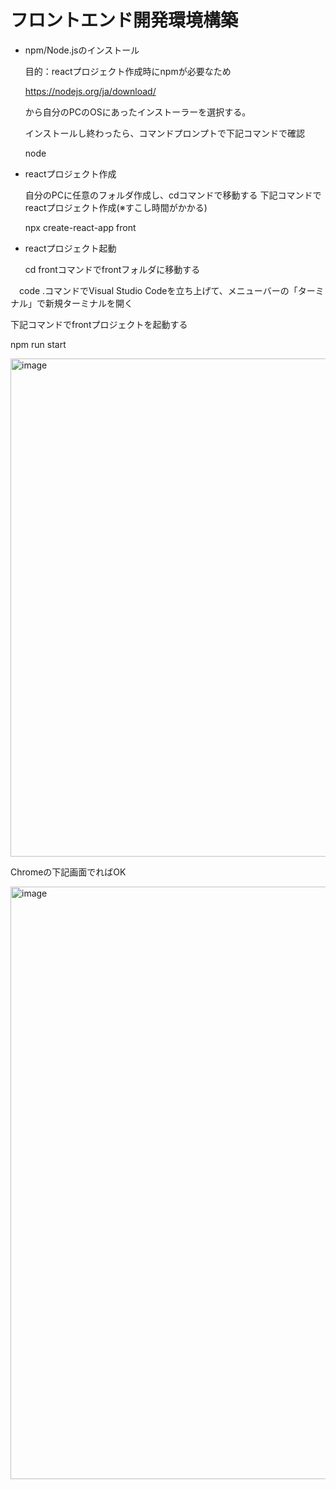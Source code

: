 
# フロントエンド開発環境構築
* npm/Node.jsのインストール

  目的：reactプロジェクト作成時にnpmが必要なため

  https://nodejs.org/ja/download/
  
  から自分のPCのOSにあったインストーラーを選択する。
  
  インストールし終わったら、コマンドプロンプトで下記コマンドで確認
  
  node
  
* reactプロジェクト作成
  
  自分のPCに任意のフォルダ作成し、cdコマンドで移動する
  下記コマンドでreactプロジェクト作成(※すこし時間がかかる)
   
  npx create-react-app front

* reactプロジェクト起動
  
  cd frontコマンドでfrontフォルダに移動する

　code .コマンドでVisual Studio Codeを立ち上げて、メニューバーの「ターミナル」で新規ターミナルを開く
 
  下記コマンドでfrontプロジェクトを起動する
  
  npm run start
 
 <img width="797" alt="image" src="https://user-images.githubusercontent.com/113239293/189515338-c5e40b85-a380-44a2-8df2-264e72b585c0.png">
 
 Chromeの下記画面でればOK
 
 <img width="948" alt="image" src="https://user-images.githubusercontent.com/113239293/189515465-edae02c1-7097-4e61-904f-2e72c2b3a555.png">


